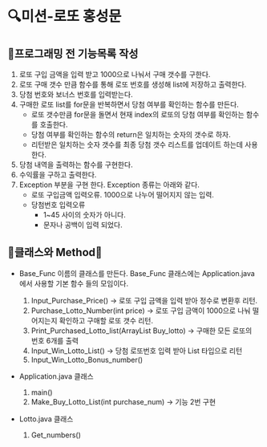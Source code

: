 # 🔍미션-로또 홍성문 

## 🚀프로그래밍 전 기능목록 작성
1. 로또 구입 금액을 입력 받고 1000으로 나눠서 구매 갯수를 구한다.
2. 로또 구매 갯수 만큼 함수를 통해 로또 번호를 생성해 list에 저장하고 출력한다.
3. 당첨 번호와 보너스 번호를 입력받는다.
4. 구매한 로또 list를 for문을 반복하면서 당첨 여부를 확인하는 함수를 만든다. 
    - 로또 갯수만큼 for문을 돌면서 현재 index의 로또의 당첨 여부를 확인하는 함수를 호출한다.
    - 당첨 여부를 확인하는 함수의 return은 일치하는 숫자의 갯수로 하자.
    - 리턴받은 일치하는 숫자 갯수를 최종 당첨 갯수 리스트를 업데이트 하는데 사용한다.
5. 당첨 내역을 출력하는 함수를 구현한다.
6. 수익률을 구하고 출력한다.
7. Exception 부분을 구현 한다. Exception 종류는 아래와 같다.
    - 로또 구입금액 입력오류. 1000으로 나누어 떨어지지 않는 입력.
    - 당첨번호 입력오류
      - 1~45 사이의 숫자가 아니다.  
      - 문자나 공백이 입력 되었다. 
   
## 📮클래스와 Method📮
- Base_Func 이름의 클래스를 만든다. Base_Func 클래스에는 Application.java에서 사용할 기본 함수 들의 모임이다.
  1. Input_Purchase_Price() -> 로또 구입 금액을 입력 받아 정수로 변환후 리턴.
  2. Purchase_Lotto_Number(int price) -> 로또 구입 금액이 1000으로 나눠 떨어지는지 확인하고 구매할 로또 갯수 리턴.
  3. Print_Purchased_Lotto_list(ArrayList<Lotto> Buy_lotto) -> 구매한 모든 로또의 번호 6개를 출력
  4. Input_Win_Lotto_List() -> 당첨 로또번호 입력 받아 List<Integer> 타입으로 리턴
  5. Input_Win_Lotto_Bonus_number() 

- Application.java 클래스
  1. main()
  2. Make_Buy_Lotto_List(int purchase_num) -> 기능 2번 구현

- Lotto.java 클래스
  1. Get_numbers()